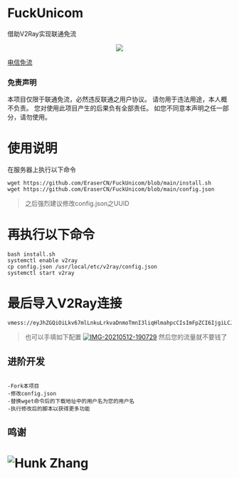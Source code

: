 # FuckUnicom
借助V2Ray实现联通免流

<p align="center">
  <img src="https://i.ibb.co/fFrbnZ8/IMG-20210512-190537.jpg">
</p>


[电信免流](https://github.com/EraserCN/FuckTelecom)
### 免责声明

本项目仅限于联通免流，必然违反联通之用户协议。
请勿用于违法用途，本人概不负责。
您对使用此项目产生的后果负有全部责任。
如您不同意本声明之任一部分，请勿使用。

# 使用说明
在服务器上执行以下命令
```
wget https://github.com/EraserCN/FuckUnicom/blob/main/install.sh
wget https://github.com/EraserCN/FuckUnicom/blob/main/config.json
```

> 之后强烈建议修改config.json之UUID

# 再执行以下命令

```
bash install.sh
systemctl enable v2ray
cp config.json /usr/local/etc/v2ray/config.json
systemctl start v2ray
```

# 最后导入V2Ray连接

```
vmess://eyJhZGQiOiLkv67mlLnkuLrkvaDnmoTmnI3liqHlmahpcCIsImFpZCI6IjgiLCJob3N0IjoicHVsbC5mcmVlLnZpZGVvLjEwMDEwLmNvbSIsImlkIjoiM2ZkMzUzODEtZDczNC00NTQyLTk1MzEtZjUxZDk0M2U1Y2MwIiwibmV0Ijoid3MiLCJwYXRoIjoiL2dpdGh1YmVyYXNlcmNuIiwicG9ydCI6IjQ0MyIsInBzIjoiZXhhbXBsZSIsInNuaSI6IiIsInRscyI6IiIsInR5cGUiOiJub25lIiwidiI6IjIifQ==
```

> 也可以手填如下配置
<a href="https://ibb.co/grQz4W7"><img src="https://i.ibb.co/grQz4W7/IMG-20210512-190729.jpg" alt="IMG-20210512-190729" border="0"></a>
然后您的流量就不要钱了

## 进阶开发

```

-Fork本项目
-修改config.json
-替换wget命令后的下载地址中的用户名为您的用户名
-执行修改后的脚本以获得更多功能

```

## 鸣谢
# ![Hunk Zhang](https://t.me/hunkzhang)
